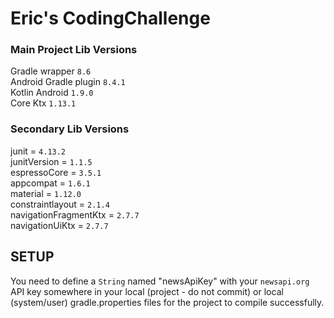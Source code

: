 # Eric's CodingChallenge

### Main Project Lib Versions

Gradle wrapper `8.6`  
Android Gradle plugin `8.4.1`  
Kotlin Android `1.9.0`  
Core Ktx `1.13.1`  

### Secondary Lib Versions

junit = `4.13.2`  
junitVersion = `1.1.5`  
espressoCore = `3.5.1`  
appcompat = `1.6.1`  
material = `1.12.0`  
constraintlayout = `2.1.4`  
navigationFragmentKtx = `2.7.7`  
navigationUiKtx = `2.7.7`  

## SETUP

You need to define a `String` named "newsApiKey" with your `newsapi.org` API key
somewhere in your local (project - do not commit) or local (system/user) gradle.properties 
files for the project to compile successfully.
